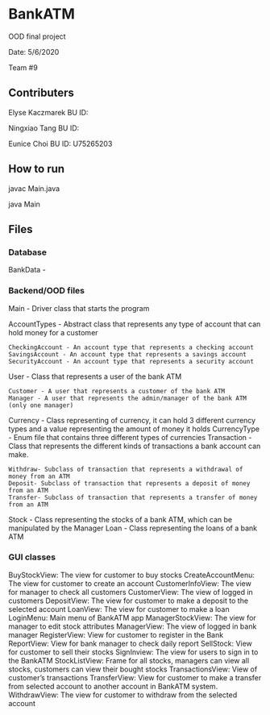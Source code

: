 # BankATM
OOD final project

Date: 5/6/2020

Team #9

## Contributers
Elyse Kaczmarek
BU ID: 

Ningxiao Tang
BU ID:

Eunice Choi
BU ID: U75265203


## How to run
javac Main.java

java Main

## Files 

### Database 
BankData - 

### Backend/OOD files

Main - Driver class that starts the program

AccountTypes - Abstract class that represents any type of account that can hold money for a customer

	CheckingAccount - An account type that represents a checking account
	SavingsAccount - An account type that represents a savings account
	SecurityAccount - An account type that represents a security account

User - Class that represents a user of the bank ATM
	
	Customer - A user that represents a customer of the bank ATM
	Manager - A user that represents the admin/manager of the bank ATM (only one manager)

Currency - Class representing of currency, it can hold 3 different currency types and a value representing the amount of money it holds
CurrencyType - Enum file that contains three different types of currencies 
Transaction - Class that represents the different kinds of transactions a bank account can make.

	Withdraw- Subclass of transaction that represents a withdrawal of money from an ATM
	Deposit- Subclass of transaction that represents a deposit of money from an ATM
	Transfer- Subclass of transaction that represents a transfer of money from an ATM

Stock - Class representing the stocks of a bank ATM, which can be manipulated by the Manager
Loan - Class representing the loans of a bank ATM

### GUI classes

BuyStockView: The view for customer to buy stocks
CreateAccountMenu: The view for customer to create an account
CustomerInfoView: The view for manager to check all customers
CustomerView: The view of logged in customers
DepositView: The view for customer to make a deposit to the selected account
LoanView: The view for customer to make a loan
LoginMenu: Main menu of BankATM app
ManagerStockView: The view for manager to edit stock attributes
ManagerView: The view of logged in bank manager
RegisterView: View for customer to register in the Bank
ReportView: View for bank manager to check daily report
SellStock: View for customer to sell their stocks
SignInview: The view for users to sign in to the BankATM
StockListView: Frame for all stocks, managers can view all stocks, customers can view their bought stocks
TransactionsView: View of customer’s transactions
TransferView: View for customer to make a transfer from selected account to another account in BankATM system.
WithdrawView: The view for customer to withdraw from the selected account
